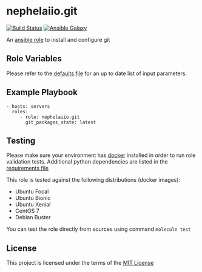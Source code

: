 # nephelaiio.git

[![Build Status](https://github.com/nephelaiio/ansible-role-git/workflows/CI/badge.svg)](https://github.com/nephelaiio/ansible-role-git/actions)
[![Ansible Galaxy](http://img.shields.io/badge/ansible--galaxy-nephelaiio.git-blue.svg)](https://galaxy.ansible.com/nephelaiio/git/)

An [ansible role](https://galaxy.ansible.com/nephelaiio/git) to install and configure git

## Role Variables

Please refer to the [defaults file](/defaults/main.yml) for an up to date list of input parameters.

## Example Playbook

    - hosts: servers
      roles:
         - role: nephelaiio.git
           git_packages_state: latest

## Testing

Please make sure your environment has [docker](https://www.docker.com) installed in order to run role validation tests. Additional python dependencies are listed in the [requirements file](https://github.com/nephelaiio/ansible-role-requirements/blob/master/requirements.txt)

This role is tested against the following distributions (docker images):

  * Ubuntu Focal
  * Ubuntu Bionic
  * Ubuntu Xenial
  * CentOS 7
  * Debian Buster

You can test the role directly from sources using command ` molecule test `

## License

This project is licensed under the terms of the [MIT License](/LICENSE)
